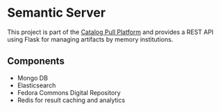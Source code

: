 # Semantic Server
This project is part of the [Catalog Pull Platform](http://intro2libsys.info/catalog-pull-platform)
and provides a REST API using Flask for managing artifacts by memory institutions. 

## Components

*   Mongo DB
*   Elasticsearch 
*   Fedora Commons Digital Repository
*   Redis for result caching and analytics


